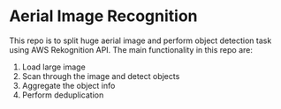 # Aerial Image Recognition

This repo is to split huge aerial image and perform object detection
task using AWS Rekognition API. The main functionality in
this repo are:

1. Load large image
2. Scan through the image and detect objects
3. Aggregate the object info
4. Perform deduplication
